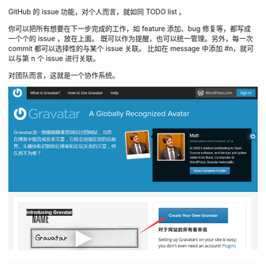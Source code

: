 GitHub 的 issue 功能，对个人而言，就如同 TODO list 。

你可以把所有想要在下一步完成的工作，如 feature 添加、bug 修复等，都写成一个个的 issue ，放在上面。
既可以作为提醒，也可以统一管理。另外，每一次 commit 都可以选择性的与某个 issue 关联。
比如在 message 中添加 #n，就可以与第 n 个 issue 进行关联。

对团队而言，这就是一个协作系统。

![](gravatar-home.png)
